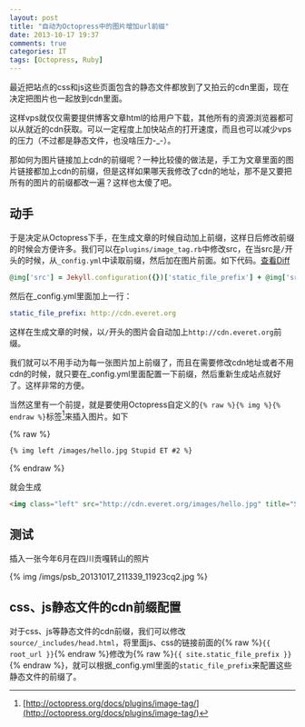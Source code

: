 ```yaml
---
layout: post
title: "自动为Octopress中的图片增加url前缀"
date: 2013-10-17 19:37
comments: true
categories: IT
tags: [Octopress, Ruby]
---
```


最近把站点的css和js这些页面包含的静态文件都放到了又拍云的cdn里面，现在决定把图片也一起放到cdn里面。

这样vps就仅仅需要提供博客文章html的给用户下载，其他所有的资源浏览器都可以从就近的cdn获取。可以一定程度上加快站点的打开速度，而且也可以减少vps的压力（不过都是静态文件，也没啥压力-_-）。

那如何为图片链接加上cdn的前缀呢？一种比较傻的做法是，手工为文章里面的图片链接都加上cdn的前缀，但是这样如果哪天我修改了cdn的地址，那不是又要把所有的图片的前缀都改一遍？这样也太傻了吧。

<!-- more -->

## 动手

于是决定从Octopress下手，在生成文章的时候自动加上前缀，这样日后修改前缀的时候会方便许多。我们可以在`plugins/image_tag.rb`中修改src，在当src是`/`开头的时候，从`_config.yml`中读取前缀，然后加在图片前面。如下代码。[查看Diff](https://github.com/cedricporter/cedricporter.github.com/commit/a0f79a2e6b840c51b68aa89d002f50dc0c4b7ce2)

``` ruby plugins/image_tag.rb
@img['src'] = Jekyll.configuration({})['static_file_prefix'] + @img['src'] if @img['src'][0] == '/'
```

然后在_config.yml里面加上一行：

``` yaml 
static_file_prefix: http://cdn.everet.org
```

这样在生成文章的时候，以`/`开头的图片会自动加上`http://cdn.everet.org`前缀。

我们就可以不用手动为每一张图片加上前缀了，而且在需要修改cdn地址或者不用cdn的时候，就只要在_config.yml里面配置一下前缀，然后重新生成站点就好了。这样非常的方便。

当然这里有一个前提，就是要使用Octopress自定义的`{% raw %}{% img %}{% endraw %}`标签[^1]来插入图片。如下

{% raw %} 
``` html
{% img left /images/hello.jpg Stupid ET #2 %}
```
{% endraw %}

就会生成

``` html
<img class="left" src="http://cdn.everet.org/images/hello.jpg" title="Stupid ET" alt="Stupid ET">
```

## 测试
插入一张今年6月在四川贡嘎转山的照片

{% img /imgs/psb_20131017_211339_11923cq2.jpg %}

## css、js静态文件的cdn前缀配置

对于css、js等静态文件的cdn前缀，我们可以修改`source/_includes/head.html`，将里面js、css的链接前面的{% raw %}`{{ root_url }}`{% endraw %}修改为{% raw %}`{{ site.static_file_prefix }}`{% endraw %}，就可以根据_config.yml里面的`static_file_prefix`来配置这些静态文件的前缀了。

[^1]: [http://octopress.org/docs/plugins/image-tag/](http://octopress.org/docs/plugins/image-tag/)
